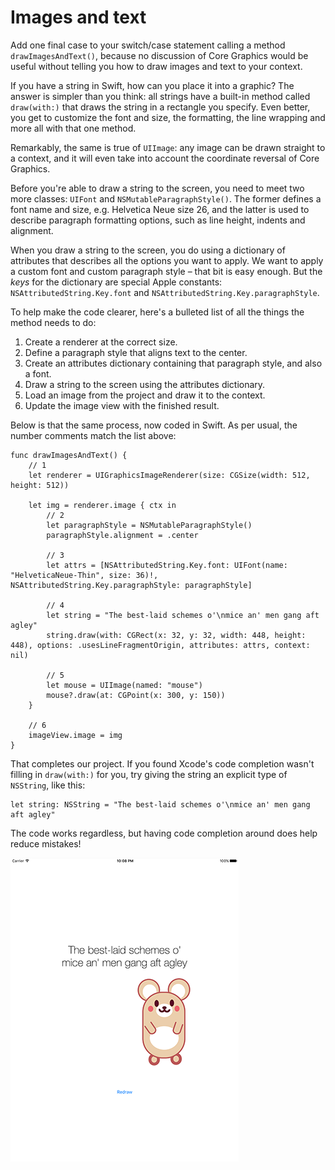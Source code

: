 # Images and text

Add one final case to your switch/case statement calling a method `drawImagesAndText()`, because no discussion of Core Graphics would be useful without telling you how to draw images and text to your context.

If you have a string in Swift, how can you place it into a graphic? The answer is simpler than you think: all strings have a built-in method called `draw(with:)` that draws the string in a rectangle you specify. Even better, you get to customize the font and size, the formatting, the line wrapping and more all with that one method.

Remarkably, the same is true of `UIImage`: any image can be drawn straight to a context, and it will even take into account the coordinate reversal of Core Graphics.

Before you're able to draw a string to the screen, you need to meet two more classes: `UIFont` and `NSMutableParagraphStyle()`. The former defines a font name and size, e.g. Helvetica Neue size 26, and the latter is used to describe paragraph formatting options, such as line height, indents and alignment.

When you draw a string to the screen, you do using a dictionary of attributes that describes all the options you want to apply. We want to apply a custom font and custom paragraph style – that bit is easy enough. But the *keys* for the dictionary are special Apple constants: `NSAttributedString.Key.font` and `NSAttributedString.Key.paragraphStyle`.

To help make the code clearer, here's a bulleted list of all the things the method needs to do:

1. Create a renderer at the correct size.
2. Define a paragraph style that aligns text to the center.
3. Create an attributes dictionary containing that paragraph style, and also a font.
4. Draw a string to the screen using the attributes dictionary.
5. Load an image from the project and draw it to the context.
6. Update the image view with the finished result.

Below is that the same process, now coded in Swift. As per usual, the number comments match the list above:

    func drawImagesAndText() {
        // 1
        let renderer = UIGraphicsImageRenderer(size: CGSize(width: 512, height: 512))

        let img = renderer.image { ctx in
            // 2
            let paragraphStyle = NSMutableParagraphStyle()
            paragraphStyle.alignment = .center

            // 3
            let attrs = [NSAttributedString.Key.font: UIFont(name: "HelveticaNeue-Thin", size: 36)!, NSAttributedString.Key.paragraphStyle: paragraphStyle]

            // 4
            let string = "The best-laid schemes o'\nmice an' men gang aft agley"
            string.draw(with: CGRect(x: 32, y: 32, width: 448, height: 448), options: .usesLineFragmentOrigin, attributes: attrs, context: nil)

            // 5
            let mouse = UIImage(named: "mouse")
            mouse?.draw(at: CGPoint(x: 300, y: 150))
        }

        // 6
        imageView.image = img
    }

That completes our project. If you found Xcode's code completion wasn't filling in `draw(with:)` for you, try giving the string an explicit type of `NSString`, like this:

    let string: NSString = "The best-laid schemes o'\nmice an' men gang aft agley"      

The code works regardless, but having code completion around does help reduce mistakes!

![Strings and UIImages have built-in methods that let you draw them to a Core Graphics context.](27-4.png)
